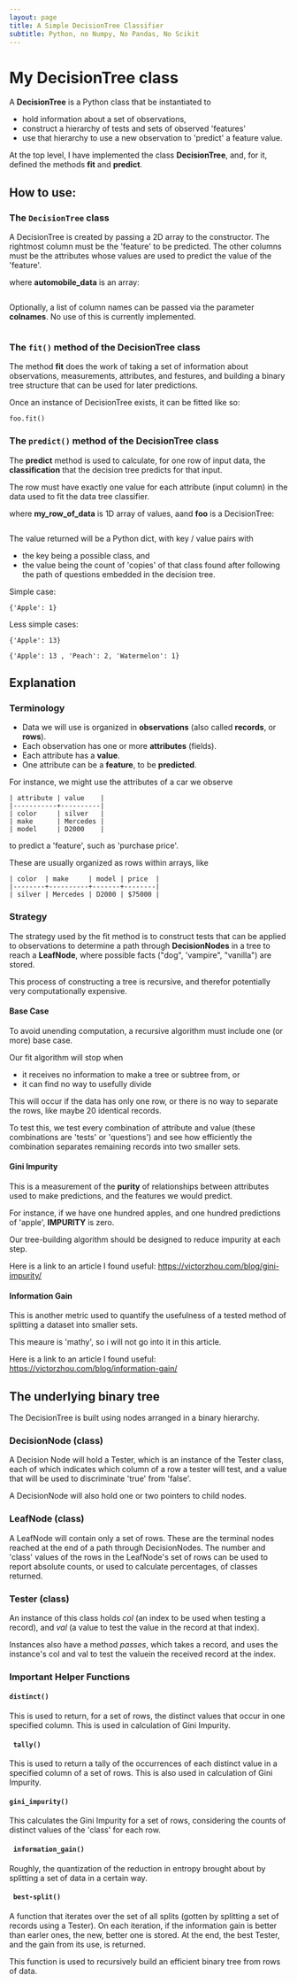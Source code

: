 ```yaml
---
layout: page
title: A Simple DecisionTree Classifier
subtitle: Python, no Numpy, No Pandas, No Scikit
---
```


# My DecisionTree class

A **DecisionTree** is a Python class that be instantiated to
- hold information about a set of observations,
- construct a hierarchy of tests and sets of observed 'features'
- use that hierarchy to use a new observation to 'predict' a feature value.

At the top level, I have implemented the class **DecisionTree**, and, for it, defined the methods **fit** and **predict**.

## How to use:

### The ```DecisionTree``` class

A DecisionTree is created by passing a 2D array to the constructor.
The rightmost column must be the 'feature' to be predicted.
The other columns must be the attributes whose values are used to predict the value of the 'feature'.

where **automobile_data** is an array:

```foo = DecisionTree(automobile_data)
```


Optionally, a list of column names can be passed via the parameter **colnames**.  No use of this is currently implemented.

```foo = DecisionTree(automobile_data, colnames = my_list_of_column_names)
```

### The ```fit()``` method of the DecisionTree class

The method **fit** does the work of taking a set of information about observations, measurements, attributes, and festures, and building a binary tree structure that can be used for later predictions.

Once an instance of DecisionTree exists, it can be fitted like so:

```
foo.fit()
```

### The ```predict()``` method of the DecisionTree class

The **predict** method is used to calculate, for one row of input data, the **classification** that the decision tree predicts for that input.

The row must have exactly one value for each attribute (input column) in the data used to fit the data tree classifier.

where **my_row_of_data** is 1D array of values, aand **foo** is a DecisionTree: 

```foo.predict(my_row_of_data)
```

The value returned will be a Python dict, with key / value pairs with 
- the key being a possible class, and 
- the value being the count of 'copies' of that class found after following the path of questions embedded in the decision tree.

Simple case:

```
{'Apple': 1}
```

Less simple cases:

```
{'Apple': 13}
```

```
{'Apple': 13 , 'Peach': 2, 'Watermelon': 1}
```

## Explanation

### Terminology

- Data we will use is organized in **observations** (also called **records**, or **rows**).
- Each observation has one or more **attributes** (fields).
- Each attribute has a **value**.
- One attribute can be a **feature**, to be **predicted**.

For instance, we might use the attributes of a car we observe 
```
| attribute | value    |
|-----------+----------|
| color     | silver   |
| make      | Mercedes |
| model     | D2000    |
```
to predict a 'feature', such as 'purchase price'.

These are usually organized as rows within arrays, like

```
| color  | make     | model | price  |
|--------+----------+-------+--------|
| silver | Mercedes | D2000 | $75000 |
```

### Strategy

The strategy used by the fit method is to construct tests that can be applied to observations to determine a path through **DecisionNodes** in a tree to reach a **LeafNode**, where possible facts ("dog", 'vampire", "vanilla") are stored.

This process of constructing a tree is recursive, and therefor potentially very computationally expensive.

#### Base Case
To avoid unending computation, a recursive algorithm must include one (or more) base case.

Our fit algorithm will stop when 
- it receives no information to make a tree or subtree from, or 
- it can find no way to usefully divide 

This will occur if the data has only one row, or there is no way to separate the rows, like maybe 20 identical records.

To test this, we test every combination of attribute and value (these combinations are 'tests' or 'questions') and see how efficiently the combination separates remaining records into two smaller sets.

#### Gini Impurity

This is a measurement of the **purity** of relationships between attributes used to make predictions, and the features we would predict.

For instance, if we have one hundred apples, and one hundred predictions of 'apple', **IMPURITY** is zero.

Our tree-building algorithm should be designed to reduce impurity at each step.

Here is a link to an article I found useful: https://victorzhou.com/blog/gini-impurity/

#### Information Gain

This is another metric used to quantify the usefulness of a tested method of splitting a dataset into smaller sets.

This meaure is 'mathy', so i will not go into it in this article.

Here is a link to an article I found useful: https://victorzhou.com/blog/information-gain/


## The underlying binary tree

The DecisionTree is built using nodes arranged in a binary hierarchy.


### DecisionNode (class)

A Decision Node will hold a Tester, which is an instance of the Tester class, each of which indicates which column of a row a tester will test, and a value that will be used to discriminate 'true' from 'false'.

A DecisionNode will also hold one or two pointers to child nodes.

### LeafNode (class) 

A LeafNode will contain only a set of rows. These are the terminal nodes reached at the end of a path through DecisionNodes. The number and 'class' values of the rows in the LeafNode's set of rows can be used to report absolute counts, or used to calculate percentages, of classes returned.

### Tester (class)
An instance of this class holds *col* (an index to be used when testing a record), and *val* (a value to test the value in the record at that index).

Instances also have a method *passes*, which takes a record, and uses the instance's col and val to test the valuein the received record at the index.

### Important Helper Functions

#### ```distinct()```

This is used to return, for a set of rows, the distinct values that occur in one specified column.  This is used in calculation of Gini Impurity.

#### ``` tally()```

This is used to return a tally of the occurrences of each distinct value in a specified column of a set of rows.  This is also used in calculation of Gini Impurity.

#### ```gini_impurity()```

This calculates the Gini Impurity for a set of rows, considering the counts of distinct values of the 'class' for each row.

#### ``` information_gain()```

Roughly, the quantization of the reduction in entropy brought about by splitting a set of data in a certain way.

#### ``` best-split()```

A function that iterates over the set of all splits (gotten by splitting a set of records using a Tester). On each iteration, if the information gain is better than earler ones, the new, better one is stored. At the end, the best Tester, and the gain from its use, is returned.

This function is used to recursively build an efficient binary tree from rows of data.
 
